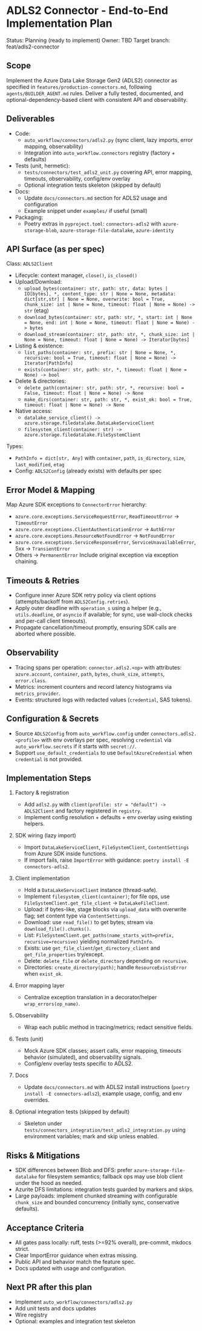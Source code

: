 # ADLS2 Connector - End-to-End Implementation Plan

Status: Planning (ready to implement)
Owner: TBD
Target branch: feat/adls2-connector

## Scope
Implement the Azure Data Lake Storage Gen2 (ADLS2) connector as specified in `features/production-connectors.md`, following `agents/BUILDER_AGENT.md` rules. Deliver a fully tested, documented, and optional-dependency-based client with consistent API and observability.

## Deliverables
- Code:
  - `auto_workflow/connectors/adls2.py` (sync client, lazy imports, error mapping, observability)
  - Integration into `auto_workflow.connectors` registry (factory + defaults)
- Tests (unit, hermetic):
  - `tests/connectors/test_adls2_unit.py` covering API, error mapping, timeouts, observability, config/env overlay
  - Optional integration tests skeleton (skipped by default)
- Docs:
  - Update `docs/connectors.md` section for ADLS2 usage and configuration
  - Example snippet under `examples/` if useful (small)
- Packaging:
  - Poetry extras in `pyproject.toml`: `connectors-adls2` with `azure-storage-blob`, `azure-storage-file-datalake`, `azure-identity`

## API Surface (as per spec)
Class: `ADLS2Client`
- Lifecycle: context manager, `close()`, `is_closed()`
- Upload/Download:
  - `upload_bytes(container: str, path: str, data: bytes | IO[bytes], *, content_type: str | None = None, metadata: dict[str,str] | None = None, overwrite: bool = True, chunk_size: int | None = None, timeout: float | None = None) -> str` (etag)
  - `download_bytes(container: str, path: str, *, start: int | None = None, end: int | None = None, timeout: float | None = None) -> bytes`
  - `download_stream(container: str, path: str, *, chunk_size: int | None = None, timeout: float | None = None) -> Iterator[bytes]`
- Listing & existence:
  - `list_paths(container: str, prefix: str | None = None, *, recursive: bool = True, timeout: float | None = None) -> Iterator[PathInfo]`
  - `exists(container: str, path: str, *, timeout: float | None = None) -> bool`
- Delete & directories:
  - `delete_path(container: str, path: str, *, recursive: bool = False, timeout: float | None = None) -> None`
  - `make_dirs(container: str, path: str, *, exist_ok: bool = True, timeout: float | None = None) -> None`
- Native access:
  - `datalake_service_client() -> azure.storage.filedatalake.DataLakeServiceClient`
  - `filesystem_client(container: str) -> azure.storage.filedatalake.FileSystemClient`

Types:
- `PathInfo = dict[str, Any]` with `container`, `path`, `is_directory`, `size`, `last_modified`, `etag`
- Config: `ADLS2Config` (already exists) with defaults per spec

## Error Model & Mapping
Map Azure SDK exceptions to `ConnectorError` hierarchy:
- `azure.core.exceptions.ServiceRequestError`, `ReadTimeoutError` -> `TimeoutError`
- `azure.core.exceptions.ClientAuthenticationError` -> `AuthError`
- `azure.core.exceptions.ResourceNotFoundError` -> `NotFoundError`
- `azure.core.exceptions.ServiceResponseError`, `ServiceUnavailableError`, 5xx -> `TransientError`
- Others -> `PermanentError`
Include original exception via exception chaining.

## Timeouts & Retries
- Configure inner Azure SDK retry policy via client options (attempts/backoff from `ADLS2Config.retries`).
- Apply outer deadline with `operation_s` using a helper (e.g., `utils.deadline`, or `asyncio` if available; for sync, use wall-clock checks and per-call client timeouts).
- Propagate cancellation/timeout promptly, ensuring SDK calls are aborted where possible.

## Observability
- Tracing spans per operation: `connector.adls2.<op>` with attributes: `azure.account`, `container`, `path`, `bytes`, `chunk_size`, `attempts`, `error.class`.
- Metrics: increment counters and record latency histograms via `metrics_provider`.
- Events: structured logs with redacted values (`credential`, SAS tokens).

## Configuration & Secrets
- Source `ADLS2Config` from `auto_workflow.config` under `connectors.adls2.<profile>` with env overlays per spec, resolving `credential` via `auto_workflow.secrets` if it starts with `secret://`.
- Support `use_default_credentials` to use `DefaultAzureCredential` when `credential` is not provided.

## Implementation Steps
1) Factory & registration
   - Add `adls2.py` with `client(profile: str = "default") -> ADLS2Client` and factory registered in `registry`.
   - Implement config resolution + defaults + env overlay using existing helpers.

2) SDK wiring (lazy import)
   - Import `DataLakeServiceClient`, `FileSystemClient`, `ContentSettings` from Azure SDK inside functions.
   - If import fails, raise `ImportError` with guidance: `poetry install -E connectors-adls2`.

3) Client implementation
   - Hold a `DataLakeServiceClient` instance (thread-safe).
   - Implement `filesystem_client(container)`; for file ops, use `FileSystemClient.get_file_client` -> `DataLakeFileClient`.
   - Upload: if bytes-like, stage blocks via `upload_data` with overwrite flag; set content type via `ContentSettings`.
   - Download: use `read_file()` to get bytes; stream via `download_file().chunks()`.
   - List: `FileSystemClient.get_paths(name_starts_with=prefix, recursive=recursive)` yielding normalized `PathInfo`.
   - Exists: use `get_file_client`/`get_directory_client` and `get_file_properties` try/except.
   - Delete: `delete_file` or `delete_directory` depending on `recursive`.
   - Directories: `create_directory(path)`; handle `ResourceExistsError` when `exist_ok`.

4) Error mapping layer
   - Centralize exception translation in a decorator/helper `wrap_errors(op_name)`.

5) Observability
   - Wrap each public method in tracing/metrics; redact sensitive fields.

6) Tests (unit)
   - Mock Azure SDK classes; assert calls, error mapping, timeouts behavior (simulated), and observability signals.
   - Config/env overlay tests specific to ADLS2.

7) Docs
   - Update `docs/connectors.md` with ADLS2 install instructions (`poetry install -E connectors-adls2`), example usage, config, and env overrides.

8) Optional integration tests (skipped by default)
   - Skeleton under `tests/connectors_integration/test_adls2_integration.py` using environment variables; mark and skip unless enabled.

## Risks & Mitigations
- SDK differences between Blob and DFS: prefer `azure-storage-file-datalake` for filesystem semantics; fallback ops may use blob client under the hood as needed.
- Azurite DFS limitations: integration tests guarded by markers and skips.
- Large payloads: implement chunked streaming with configurable `chunk_size` and bounded concurrency (initially sync, conservative defaults).

## Acceptance Criteria
- All gates pass locally: ruff, tests (>=92% overall), pre-commit, mkdocs strict.
- Clear ImportError guidance when extras missing.
- Public API and behavior match the feature spec.
- Docs updated with usage and configuration.

## Next PR after this plan
- Implement `auto_workflow/connectors/adls2.py`
- Add unit tests and docs updates
- Wire registry
- Optional: examples and integration test skeleton
